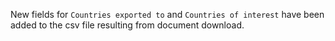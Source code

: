 New fields for `Countries exported to` and `Countries of interest` have been added to the csv file resulting from document download.